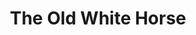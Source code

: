---
Name: The Old White Horse
Area: Bingley
Address: Old Main St, Bingley
Postcode: BD16 2RH
Web: https://www.oldwhitehorsebingley.co.uk/index
Facebook: https://www.facebook.com/theoldwhitehorsebrasseriebingley
Lat: 
Lng: 
Member: 
Description: 'The Old White Horse thought to be the oldest public building in Bingley.
  A traditional and inviting pub where everyone is welcome. '
splash: the-white-horse.jpg
image-credit: 
internal-link: 
internal-link-text: 
LastUpdated: '2025-07-01'
closed-date: 
title: The Old White Horse
permalink: "/venues/the_old_white_horse.html"
layout: venue_page
---